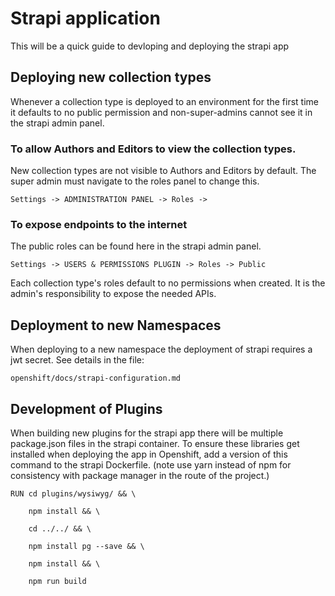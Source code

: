 # Strapi application

This will be a quick guide to devloping and deploying the strapi app

## Deploying new collection types

Whenever a collection type is deployed to an environment for the first time it defaults to no public permission and non-super-admins cannot see it in the strapi admin panel.

### To allow Authors and Editors to view the collection types.

New collection types are not visible to Authors and Editors by default. The super admin must navigate to the roles panel to change this.

`Settings -> ADMINISTRATION PANEL -> Roles ->`

### To expose endpoints to the internet

The public roles can be found here in the strapi admin panel.

`Settings -> USERS & PERMISSIONS PLUGIN -> Roles -> Public`

Each collection type's roles default to no permissions when created. It is the admin's responsibility to expose the needed APIs.

## Deployment to new Namespaces

When deploying to a new namespace the deployment of strapi requires a jwt secret.  See details in the file:

`openshift/docs/strapi-configuration.md`

## Development of Plugins 

When building new plugins for the strapi app there will be multiple package.json files in the strapi container.  To ensure these libraries get installed when deploying the app in Openshift, add a version of this command to the strapi Dockerfile.  (note use yarn instead of npm for consistency with package manager in the route of the project.)

```
RUN cd plugins/wysiwyg/ && \

    npm install && \

    cd ../../ && \

    npm install pg --save && \

    npm install && \

    npm run build
```